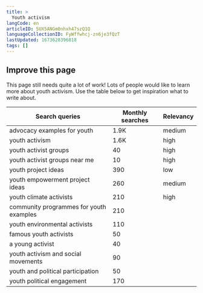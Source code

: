 ```yaml
---
title: >
  Youth activism
langCode: en
articleID: 5UX5ANGm0nhxh47szQ1Q
languageCollectionID: FyWffwhcj-zn6je3fQzT
lastUpdated: 1673628396818
tags: []
---
```


## Improve this page

This page still needs quite a lot of work! Lots of people would like to learn more about youth activism. Use the table below to get inspiration what to write about.

<div><table><thead><tr><th>Search queries</th><th>Monthly searches</th><th>Relevancy</th></tr></thead><tbody><tr><td>advocacy examples for youth</td><td>1.9K</td><td>medium</td></tr><tr><td>youth activism</td><td>1.6K</td><td>high</td></tr><tr><td>youth activist groups</td><td>40</td><td>high</td></tr><tr><td>youth activist groups near me</td><td>10</td><td>high</td></tr><tr><td>youth project ideas</td><td>390</td><td>low</td></tr><tr><td>youth empowerment project ideas</td><td>260</td><td>medium</td></tr><tr><td>youth climate activists</td><td>210</td><td>high</td></tr><tr><td>community programmes for youth examples</td><td>210</td><td></td></tr><tr><td>youth environmental activists</td><td>110</td><td></td></tr><tr><td>famous youth activists</td><td>50</td><td></td></tr><tr><td>a young activist</td><td>40</td><td></td></tr><tr><td>youth activism and social movements</td><td>90</td><td></td></tr><tr><td>youth and political participation</td><td>50</td><td></td></tr><tr><td>youth political engagement</td><td>170</td><td></td></tr></tbody></table></div>